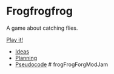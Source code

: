# Frogfrogfrog

A game about catching flies.

[Play it!](https://pippinbarr.github.io/cart253-examples/topics/making/frogfrogfrog/index.html)

- [Ideas](./ideas.md)
- [Planning](./planning.md)
- [Pseudocode](./pseudocode.md)
#   f r o g F r o g F o r g M o d J a m  
 